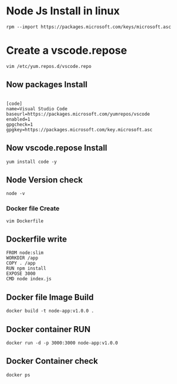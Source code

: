 
# Node Js Install in linux
 ```
 rpm --import https://packages.microsoft.com/keys/microsoft.asc

 ```
# Create a vscode.repose 
 ```
vim /etc/yum.repos.d/vscode.repo

 ```

## Now packages Install
```

[code]
name=Visual Studio Code
baseurl=https://packages.microsoft.com/yumrepos/vscode
enabled=1
gpgcheck=1
gpgkey=https://packages.microsoft.com/key.microsoft.asc

```

## Now vscode.repose Install
```
yum install code -y
```
## Node Version check 

```
node -v
```

### Docker file Create

```
vim Dockerfile
```

## Dockerfile write
```
FROM node:slim
WORKDIR /app
COPY . /app
RUN npm install
EXPOSE 3000
CMD node index.js
```



## Docker file Image Build 

```
docker build -t node-app:v1.0.0 .
```

## Docker container RUN
```
docker run -d -p 3000:3000 node-app:v1.0.0
```
## Docker Container check 
```
docker ps
```